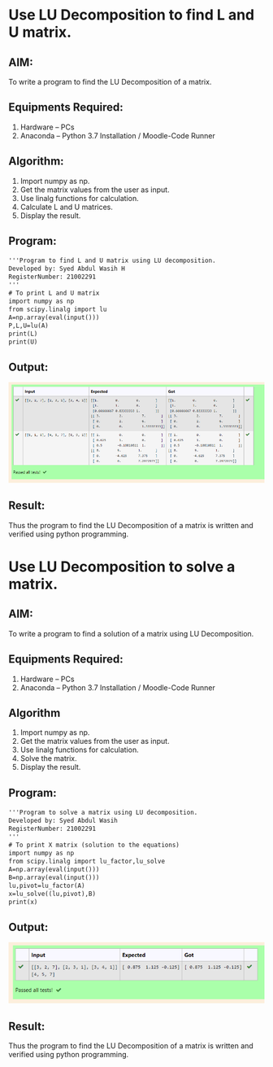 # Use LU Decomposition to find L and U matrix.

## AIM:
To write a program to find the LU Decomposition of a matrix.

## Equipments Required:
1. Hardware – PCs
2. Anaconda – Python 3.7 Installation / Moodle-Code Runner

## Algorithm:
1. Import numpy as np.
2. Get the matrix values from the user as input.
3. Use linalg functions for calculation.
4. Calculate L and U matrices.
5. Display the result.

## Program:
~~~
'''Program to find L and U matrix using LU decomposition.
Developed by: Syed Abdul Wasih H
RegisterNumber: 21002291
'''
# To print L and U matrix
import numpy as np
from scipy.linalg import lu
A=np.array(eval(input()))
P,L,U=lu(A)
print(L)
print(U)
~~~

## Output:
![lu](LU.png)


## Result:
Thus the program to find the LU Decomposition of a matrix is written and verified using python programming.

# Use LU Decomposition to solve a matrix.

## AIM:
To write a program to find a solution of a matrix using LU Decomposition.

## Equipments Required:
1. Hardware – PCs
2. Anaconda – Python 3.7 Installation / Moodle-Code Runner

## Algorithm
1. Import numpy as np.
2. Get the matrix values from the user as input.
3. Use linalg functions for calculation.
4. Solve the matrix.
5. Display the result.

## Program:
~~~
'''Program to solve a matrix using LU decomposition.
Developed by: Syed Abdul Wasih
RegisterNumber: 21002291
'''
# To print X matrix (solution to the equations)
import numpy as np
from scipy.linalg import lu_factor,lu_solve
A=np.array(eval(input()))
B=np.array(eval(input()))
lu,pivot=lu_factor(A)
x=lu_solve((lu,pivot),B)
print(x)
~~~
## Output:
![lu](LU2.png)


## Result:
Thus the program to find the LU Decomposition of a matrix is written and verified using python programming.

